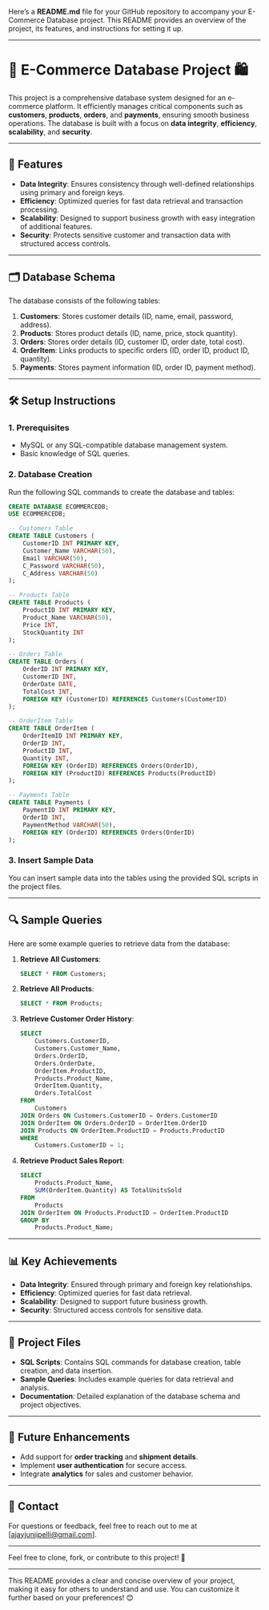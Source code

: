 Here’s a **README.md** file for your GitHub repository to accompany your E-Commerce Database project. This README provides an overview of the project, its features, and instructions for setting it up.

---

# 🛒 E-Commerce Database Project 🛍️

This project is a comprehensive database system designed for an e-commerce platform. It efficiently manages critical components such as **customers**, **products**, **orders**, and **payments**, ensuring smooth business operations. The database is built with a focus on **data integrity**, **efficiency**, **scalability**, and **security**.

---

## 🌟 **Features**

- **Data Integrity**: Ensures consistency through well-defined relationships using primary and foreign keys.
- **Efficiency**: Optimized queries for fast data retrieval and transaction processing.
- **Scalability**: Designed to support business growth with easy integration of additional features.
- **Security**: Protects sensitive customer and transaction data with structured access controls.

---

## 🗂️ **Database Schema**

The database consists of the following tables:

1. **Customers**: Stores customer details (ID, name, email, password, address).
2. **Products**: Stores product details (ID, name, price, stock quantity).
3. **Orders**: Stores order details (ID, customer ID, order date, total cost).
4. **OrderItem**: Links products to specific orders (ID, order ID, product ID, quantity).
5. **Payments**: Stores payment information (ID, order ID, payment method).

---

## 🛠️ **Setup Instructions**

### 1. **Prerequisites**
- MySQL or any SQL-compatible database management system.
- Basic knowledge of SQL queries.

### 2. **Database Creation**
Run the following SQL commands to create the database and tables:

```sql
CREATE DATABASE ECOMMERCEDB;
USE ECOMMERCEDB;

-- Customers Table
CREATE TABLE Customers (
    CustomerID INT PRIMARY KEY,
    Customer_Name VARCHAR(50),
    Email VARCHAR(50),
    C_Password VARCHAR(50),
    C_Address VARCHAR(50)
);

-- Products Table
CREATE TABLE Products (
    ProductID INT PRIMARY KEY,
    Product_Name VARCHAR(50),
    Price INT,
    StockQuantity INT
);

-- Orders Table
CREATE TABLE Orders (
    OrderID INT PRIMARY KEY,
    CustomerID INT,
    OrderDate DATE,
    TotalCost INT,
    FOREIGN KEY (CustomerID) REFERENCES Customers(CustomerID)
);

-- OrderItem Table
CREATE TABLE OrderItem (
    OrderItemID INT PRIMARY KEY,
    OrderID INT,
    ProductID INT,
    Quantity INT,
    FOREIGN KEY (OrderID) REFERENCES Orders(OrderID),
    FOREIGN KEY (ProductID) REFERENCES Products(ProductID)
);

-- Payments Table
CREATE TABLE Payments (
    PaymentID INT PRIMARY KEY,
    OrderID INT,
    PaymentMethod VARCHAR(50),
    FOREIGN KEY (OrderID) REFERENCES Orders(OrderID)
);
```

### 3. **Insert Sample Data**
You can insert sample data into the tables using the provided SQL scripts in the project files.

---

## 🔍 **Sample Queries**

Here are some example queries to retrieve data from the database:

1. **Retrieve All Customers**:
   ```sql
   SELECT * FROM Customers;
   ```

2. **Retrieve All Products**:
   ```sql
   SELECT * FROM Products;
   ```

3. **Retrieve Customer Order History**:
   ```sql
   SELECT 
       Customers.CustomerID, 
       Customers.Customer_Name, 
       Orders.OrderID, 
       Orders.OrderDate, 
       OrderItem.ProductID, 
       Products.Product_Name, 
       OrderItem.Quantity, 
       Orders.TotalCost
   FROM 
       Customers
   JOIN Orders ON Customers.CustomerID = Orders.CustomerID
   JOIN OrderItem ON Orders.OrderID = OrderItem.OrderID
   JOIN Products ON OrderItem.ProductID = Products.ProductID
   WHERE 
       Customers.CustomerID = 1;
   ```

4. **Retrieve Product Sales Report**:
   ```sql
   SELECT 
       Products.Product_Name, 
       SUM(OrderItem.Quantity) AS TotalUnitsSold
   FROM 
       Products
   JOIN OrderItem ON Products.ProductID = OrderItem.ProductID
   GROUP BY 
       Products.Product_Name;
   ```

---

## 📊 **Key Achievements**

- **Data Integrity**: Ensured through primary and foreign key relationships.
- **Efficiency**: Optimized queries for fast data retrieval.
- **Scalability**: Designed to support future business growth.
- **Security**: Structured access controls for sensitive data.

---

## 📂 **Project Files**

- **SQL Scripts**: Contains SQL commands for database creation, table creation, and data insertion.
- **Sample Queries**: Includes example queries for data retrieval and analysis.
- **Documentation**: Detailed explanation of the database schema and project objectives.

---

## 🚀 **Future Enhancements**

- Add support for **order tracking** and **shipment details**.
- Implement **user authentication** for secure access.
- Integrate **analytics** for sales and customer behavior.

---

## 📧 **Contact**

For questions or feedback, feel free to reach out to me at [ajayjunjipelli@gmail.com].

---

Feel free to clone, fork, or contribute to this project! 🚀

---

This README provides a clear and concise overview of your project, making it easy for others to understand and use. You can customize it further based on your preferences! 😊
